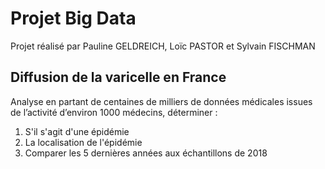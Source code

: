 # Projet Big Data
Projet réalisé par Pauline GELDREICH, Loïc PASTOR et Sylvain FISCHMAN
## Diffusion de la varicelle en France
Analyse en partant de centaines de milliers de données médicales issues de l’activité d’environ 1000 médecins, déterminer :
1. S'il s'agit d'une épidémie
2. La localisation de l'épidémie
3. Comparer les 5 dernières années aux échantillons de 2018
